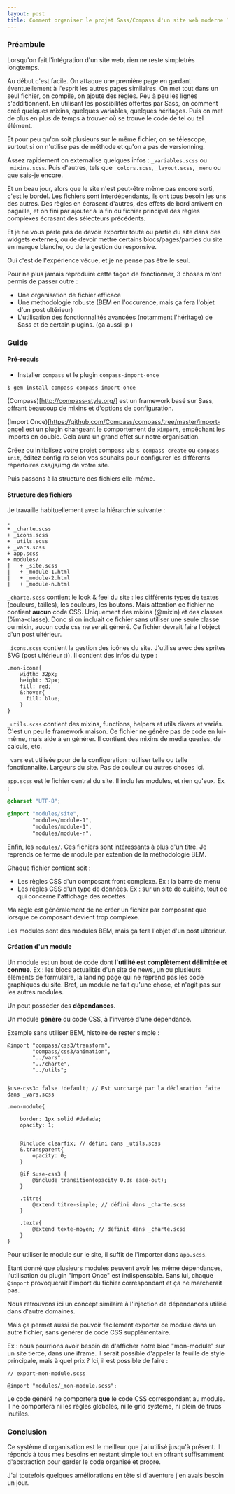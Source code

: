```yaml
---
layout: post
title: Comment organiser le projet Sass/Compass d'un site web moderne ?
---
```


### Préambule

Lorsqu'on fait l'intégration d'un site web, rien ne reste simpletrès longtemps.

Au début c'est facile. On attaque une première page en gardant éventuellement à l'esprit les autres pages similaires. On met tout dans un seul fichier, on compile, on ajoute des règles. Peu à peu les lignes s'additionnent. En utilisant les possibilités offertes par Sass, on comment créé quelques mixins, quelques variables, quelques héritages. Puis on met de plus en plus de temps à trouver où se trouve le code de tel ou tel élément.

Et pour peu qu'on soit plusieurs sur le même fichier, on se télescope, surtout si on n'utilise pas de méthode et qu'on a pas de versionning.

Assez rapidement on externalise quelques infos : ``_variables.scss`` ou ``_mixins.scss``. Puis d'autres, tels que ``_colors.scss``, ``_layout.scss``, ``_menu`` ou que sais-je encore.

Et un beau jour, alors que le site n'est peut-être même pas encore sorti, c'est le bordel. Les fichiers sont interdépendants, ils ont tous besoin les uns des autres. Des règles en écrasent d'autres, des effets de bord arrivent en pagaille, et on fini par ajouter à la fin du fichier principal des règles complexes écrasant des sélecteurs précédents.

Et je ne vous parle pas de devoir exporter toute ou partie du site dans des widgets externes, ou de devoir mettre certains blocs/pages/parties du site en marque blanche, ou de la gestion du responsive.

Oui c'est de l'expérience vécue, et je ne pense pas être le seul.

Pour ne plus jamais reproduire cette façon de fonctionner, 3 choses m'ont permis de passer outre :

- Une organisation de fichier efficace
- Une methodologie robuste (BEM en l'occurence, mais ça fera l'objet d'un post ultérieur)
- L'utilisation des fonctionnalités avancées (notamment l'héritage) de Sass et de certain plugins. (ça aussi :p )


### Guide


#### Pré-requis

- Installer ``compass`` et le plugin ``compass-import-once``

```$ gem install compass compass-import-once```
    

(Compass)[http://compass-style.org/] est un framework basé sur Sass, offrant beaucoup de mixins et d'options de configuration.

(Import Once)[https://github.com/Compass/compass/tree/master/import-once] est un plugin changeant le comportement de ``@import``, empêchant les imports en double. Cela aura un grand effet sur notre organisation.

Créez ou initialisez votre projet compass via ``$ compass create`` ou ``compass init``, éditez config.rb selon vos souhaits pour configurer les différents répertoires css/js/img de votre site.

Puis passons à la structure des fichiers elle-même.

#### Structure des fichiers

Je travaille habituellement avec la hiérarchie suivante :

```
.
+ _charte.scss
+ _icons.scss
+ _utils.scss
+ _vars.scss
+ app.scss
+ modules/
|   + _site.scss
|   + _module-1.html
|   + _module-2.html
|   + _module-n.html
```

``_charte.scss`` contient le look & feel du site : les différents types de textes (couleurs, tailles), les couleurs, les boutons. Mais attention ce fichier ne contient **aucun** code CSS. Uniquement des mixins (@mixin) et des classes (%ma-classe). Donc si on incluait ce fichier sans utiliser une seule classe ou mixin, aucun code css ne serait généré. Ce fichier devrait faire l'object d'un post ultérieur.

``_icons.scss`` contient la gestion des icônes du site. J'utilise avec des sprites SVG (post ultérieur :)). Il contient des infos du type :

```
.mon-icone{
    width: 32px;
    height: 32px;
    fill: red;
    &:hover{
      fill: blue;
    }
}
```

``_utils.scss`` contient des mixins, functions, helpers et utils divers et variés. C'est un peu le framework maison. Ce fichier ne génère pas de code en lui-même, mais aide à en générer. Il contient des mixins de media queries, de calculs, etc.

``_vars`` est utilisée pour de la configuration : utiliser telle ou telle fonctionnalité. Largeurs du site. Pas de couleur ou autres choses ici.

``app.scss`` est le fichier central du site. Il inclu les modules, et rien qu'eux. Ex : 


```sass
@charset "UTF-8";

@import "modules/site",
        "modules/module-1",
        "modules/module-1",
        "modules/module-n",

```

Enfin, les ``modules/``. Ces fichiers sont intéressants à plus d'un titre. Je reprends ce terme de module par extention de la méthodologie BEM.

Chaque fichier contient soit :

* Les règles CSS d'un composant front complexe. Ex : la barre de menu
* Les règles CSS d'un type de données. Ex : sur un site de cuisine, tout ce qui concerne l'affichage des recettes

Ma règle est généralement de ne créer un fichier par composant que lorsque ce composant devient trop complexe.

Les modules sont des modules BEM, mais ça fera l'objet d'un post ulterieur.

#### Création d'un module

Un module est un bout de code dont **l'utilité est complètement délimitée et connue**. Ex : les blocs actualités d'un site de news, un ou plusieurs éléments de formulaire, la landing page qui ne reprend pas les code graphiques du site. Bref, un module ne fait qu'une chose, et n'agit pas sur les autres modules.

Un peut posséder des **dépendances**.

Un module **génère** du code CSS, à l'inverse d'une dépendance.

Exemple sans utiliser BEM, histoire de rester simple :

```
@import "compass/css3/transform",
        "compass/css3/animation",
        "../vars",
        "../charte",
        "../utils";
        

$use-css3: false !default; // Est surchargé par la déclaration faite dans _vars.scss

.mon-module{

    border: 1px solid #dadada;
    opacity: 1;
    
    
    @include clearfix; // défini dans _utils.scss
    &.transparent{
        opacity: 0;
    }

    @if $use-css3 {
        @include transition(opacity 0.3s ease-out);
    }

    .titre{
        @extend titre-simple; // défini dans _charte.scss
    }
    
    .texte{
        @extend texte-moyen; // définit dans _charte.scss
    }
}
```

Pour utiliser le module sur le site, il suffit de l'importer dans ``app.scss``.

Etant donné que plusieurs modules peuvent avoir les même dépendances, l'utilisation du plugin "Import Once" est indispensable. Sans lui, chaque ``@import`` provoquerait l'import du fichier correspondant et ça ne marcherait pas.

Nous retrouvons ici un concept similaire à l'injection de dépendances utilisé dans d'autre domaines.

Mais ça permet aussi de pouvoir facilement exporter ce module dans un autre fichier, sans générer de code CSS supplémentaire.

Ex : nous pourrions avoir besoin de d'afficher notre bloc "mon-module" sur un site tierce, dans une iframe. Il serait possible d'appeler la feuille de style principale, mais à quel prix ? Ici, il est possible de faire :

```
// export-mon-module.scss

@import "modules/_mon-module.scss";

```

Le code généré ne comportera **que** le code CSS correspondant au module. Il ne comportera ni les règles globales, ni le grid systeme, ni plein de trucs inutiles.

### Conclusion

Ce système d'organisation est le meilleur que j'ai utilisé jusqu'à présent. Il réponds à tous mes besoins en restant simple tout en offrant suffisamment d'abstraction pour garder le code organisé et propre.

J'ai toutefois quelques améliorations en tête si d'aventure j'en avais besoin un jour.
